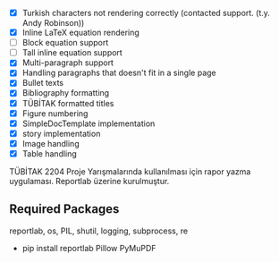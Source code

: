   - [X] Turkish characters not rendering correctly (contacted support. (t.y. Andy Robinson))
  - [X] Inline LaTeX equation rendering
  - [ ] Block equation support
  - [ ] Tall inline equation support
  - [X] Multi-paragraph support
  - [X] Handling paragraphs that doesn't fit in a single page
  - [X] Bullet texts
  - [X] Bibliography formatting
  - [X] TÜBİTAK formatted titles
  - [X] Figure numbering
  - [X] SimpleDocTemplate implementation
  - [X] story implementation
  - [X] Image handling
  - [X] Table handling

TÜBİTAK 2204 Proje Yarışmalarında kullanılması için rapor yazma uygulaması.
Reportlab üzerine kurulmuştur.

## Required Packages

reportlab, os, PIL, shutil, logging, subprocess, re
- pip install reportlab Pillow PyMuPDF